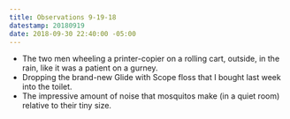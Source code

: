 ```yaml
---
title: Observations 9-19-18
datestamp: 20180919
date: 2018-09-30 22:40:00 -05:00
---
```


- The two men wheeling a printer-copier on a rolling cart, outside, in the rain, like it was a patient on a gurney.
- Dropping the brand-new Glide with Scope floss that I bought last week into the toilet.
- The impressive amount of noise that mosquitos make (in a quiet room) relative to their tiny size.
